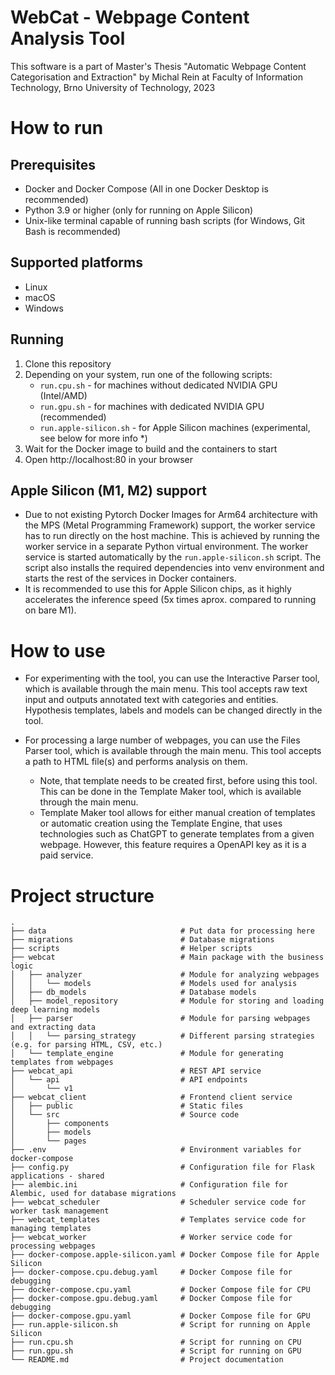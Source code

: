 # WebCat - Webpage Content Analysis Tool

This software is a part of Master's Thesis "Automatic Webpage Content Categorisation and Extraction" by Michal Rein at
Faculty of Information Technology, Brno University of Technology, 2023


# How to run

## Prerequisites

- Docker and Docker Compose (All in one Docker Desktop is recommended)
- Python 3.9 or higher (only for running on Apple Silicon)
- Unix-like terminal capable of running bash scripts (for Windows, Git Bash is recommended)

## Supported platforms
- Linux
- macOS
- Windows

## Running

1. Clone this repository
2. Depending on your system, run one of the following scripts:
    - `run.cpu.sh` - for machines without dedicated NVIDIA GPU (Intel/AMD)
    - `run.gpu.sh` - for machines with dedicated NVIDIA GPU (recommended)
    - `run.apple-silicon.sh` - for Apple Silicon machines (experimental, see below for more info *)
3. Wait for the Docker image to build and the containers to start
4. Open http://localhost:80 in your browser


## Apple Silicon (M1, M2) support

* Due to not existing Pytorch Docker Images for Arm64 architecture with the MPS (Metal Programming Framework) support, the worker service has to run directly on the host machine. This is achieved by running the worker service in a separate Python virtual environment. The worker service is started automatically by the `run.apple-silicon.sh` script. The script also installs the required dependencies into venv environment and starts the rest of the services in Docker containers.
* It is recommended to use this for Apple Silicon chips, as it highly accelerates the inference speed (5x times aprox. compared to running on bare M1).

# How to use

 - For experimenting with the tool, you can use the Interactive Parser tool, which is available through the main menu. This tool accepts raw text input and outputs annotated text with categories and entities. Hypothesis templates, labels and models can be changed directly in the tool.

 - For processing a large number of webpages, you can use the Files Parser tool, which is available through the main menu. This tool accepts a path to HTML file(s) and performs analysis on them.
    - Note, that template needs to be created first, before using this tool. This can be done in the Template Maker tool, which is available through the main menu.
    - Template Maker tool allows for either manual creation of templates or automatic creation using the Template Engine, that uses technologies such as ChatGPT to generate templates from a given webpage. However, this feature requires a OpenAPI key as it is a paid service.

# Project structure

```
.
├── data                              # Put data for processing here
├── migrations                        # Database migrations
├── scripts                           # Helper scripts
├── webcat                            # Main package with the business logic
│   ├── analyzer                      # Module for analyzing webpages
│   │   └── models                    # Models used for analysis
│   ├── db_models                     # Database models
│   ├── model_repository              # Module for storing and loading deep learning models
│   ├── parser                        # Module for parsing webpages and extracting data
│   │   └── parsing_strategy          # Different parsing strategies (e.g. for parsing HTML, CSV, etc.)
│   └── template_engine               # Module for generating templates from webpages
├── webcat_api                        # REST API service
│   └── api                           # API endpoints
│       └── v1
├── webcat_client                     # Frontend client service
│   ├── public                        # Static files
│   └── src                           # Source code
│       ├── components
│       ├── models
│       └── pages
├── .env                              # Environment variables for docker-compose
├── config.py                         # Configuration file for Flask applications - shared
├── alembic.ini                       # Configuration file for Alembic, used for database migrations
├── webcat_scheduler                  # Scheduler service code for worker task management
├── webcat_templates                  # Templates service code for managing templates
├── webcat_worker                     # Worker service code for processing webpages
├── docker-compose.apple-silicon.yaml # Docker Compose file for Apple Silicon
├── docker-compose.cpu.debug.yaml     # Docker Compose file for debugging
├── docker-compose.cpu.yaml           # Docker Compose file for CPU
├── docker-compose.gpu.debug.yaml     # Docker Compose file for debugging
├── docker-compose.gpu.yaml           # Docker Compose file for GPU
├── run.apple-silicon.sh              # Script for running on Apple Silicon
├── run.cpu.sh                        # Script for running on CPU
├── run.gpu.sh                        # Script for running on GPU
└── README.md                         # Project documentation

```
